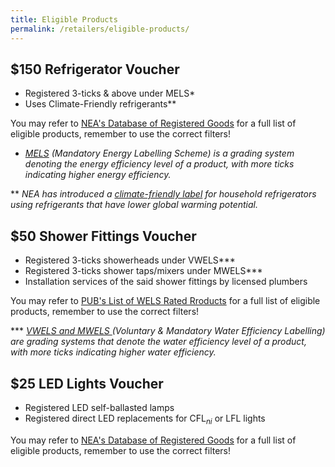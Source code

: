 ```yaml
---
title: Eligible Products
permalink: /retailers/eligible-products/
---
```

## $150 Refrigerator Voucher

- Registered 3-ticks & above under MELS*
- Uses Climate-Friendly refrigerants**

You may refer to [NEA's Database of Registered Goods](https://e-services.nea.gov.sg/els/Pages/Search/PublicSearchProduct.aspx?param=goods&type=p) for a full list of eligible products, remember to use the correct filters!

* *[MELS](https://www.nea.gov.sg/our-services/climate-change-energy-efficiency/energy-efficiency/household-sector/about-mandatory-energy-labelling-and-minimum-energy-performance-standards) (Mandatory Energy Labelling Scheme) is a grading system denoting the energy efficiency level of a product, with more ticks indicating higher energy efficiency.*

** *NEA has introduced a [climate-friendly label](https://www.nea.gov.sg/our-services/climate-change-energy-efficiency/climate-change/reducing-ghg-emissions-from-the-use-of-refrigerants-in-rac-sector#:~:text=Climate%2Dfriendly%20Label%20for%20household,that%20use%20climate%2Dfriendly%20refrigerants.) for household refrigerators using refrigerants that have lower global warming potential.*

## $50 Shower Fittings Voucher

- Registered 3-ticks showerheads under VWELS***
- Registered 3-ticks shower taps/mixers under MWELS***
- Installation services of the said shower fittings by licensed plumbers

You may refer to [PUB's List of WELS Rated Rroducts](https://app.pub.gov.sg/wels/Pages/ListOfProducts.aspx) for a full list of eligible products, remember to use the correct filters!

*** *[VWELS and MWELS ](https://www.pub.gov.sg/wels/welsproducts) (Voluntary & Mandatory Water Efficiency Labelling) are grading systems that denote the water efficiency level of a product, with more ticks indicating higher water efficiency.*

## $25 LED Lights Voucher

- Registered LED self-ballasted lamps
- Registered direct LED replacements for CFL$_{ni}$ or LFL lights

You may refer to [NEA's Database of Registered Goods](https://e-services.nea.gov.sg/els/Pages/Search/PublicSearchProduct.aspx?param=goods&type=p) for a full list of eligible products, remember to use the correct filters!
